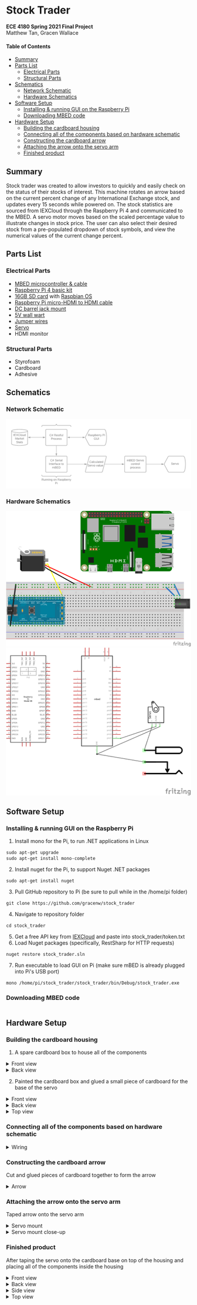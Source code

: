 # Stock Trader
__ECE 4180 Spring 2021 Final Project__  
Matthew Tan, Gracen Wallace  

#### Table of Contents
* [Summary](#summary)
* [Parts List](#parts-list)
  * [Electrical Parts](#electrical-parts)
  * [Structural Parts](#structural-parts)
* [Schematics](#schematics)
  * [Network Schematic](#network-schematic)
  * [Hardware Schematics](#hardware-schematics)
* [Software Setup](#software-setup)
  * [Installing & running GUI on the Raspberry Pi](#installing--running-gui-on-the-raspberry-pi)
  * [Downloading MBED code](#downloading-mbed-code)
* [Hardware Setup](#hardware-setup)
  * [Building the cardboard housing](#building-the-cardboard-housing)
  * [Connecting all of the components based on hardware schematic](#connecting-all-of-the-components-based-on-hardware-schematic)
  * [Constructing the cardboard arrow](#constructing-the-cardboard-arrow)
  * [Attaching the arrow onto the servo arm](#attaching-the-arrow-onto-the-servo-arm)
  * [Finished product](#finished-product)

## Summary
Stock trader was created to allow investors to quickly and easily check on the status of their stocks of interest. This machine rotates an arrow based on the current percent change of any International Exchange stock, and updates every 15 seconds while powered on. The stock statistics are sourced from IEXCloud through the Raspberry Pi 4 and communicated to the MBED. A servo motor moves based on the scaled percentage value to illustrate changes in stock price. The user can also select their desired stock from a pre-populated dropdown of stock symbols, and view the numerical values of the current change percent.

## Parts List
### Electrical Parts
* [MBED microcontroller & cable](https://www.sparkfun.com/products/9564)
* [Raspberry Pi 4 basic kit](https://www.canakit.com/raspberry-pi-4-basic-kit.html)
* [16GB SD card](https://www.sparkfun.com/products/15051) with [Raspbian OS](https://www.raspberrypi.org/documentation/installation/noobs.md)
* [Raspberry Pi micro-HDMI to HDMI cable](https://www.adafruit.com/product/4302?gclid=Cj0KCQjw1PSDBhDbARIsAPeTqrd1HVeETRREtpcVv8ZM6UxX5sJTC2wGqX1TRvw2GPZ63em6XvAB6BsaAtaoEALw_wcB)
* [DC barrel jack mount](https://www.sparkfun.com/products/10811) 
* [5V wall wart](https://www.sparkfun.com/products/12889)
* [Jumper wires](https://www.sparkfun.com/products/11026)
* [Servo](https://www.sparkfun.com/products/11884)
* HDMI monitor
### Structural Parts
* Styrofoam
* Cardboard
* Adhesive

## Schematics
### Network Schematic
![network](media/network.png)
### Hardware Schematics
![breadboard](media/stocktrader_bb.png)
![schematic](media/stocktrader_schem.png)

## Software Setup
### Installing & running GUI on the Raspberry Pi  
1. Install mono for the Pi, to run .NET applications in Linux  
```
sudo apt-get upgrade  
sudo apt-get install mono-complete
```
2. Install nuget for the Pi, to support Nuget .NET packages  
```
sudo apt-get install nuget
```
3. Pull GitHub repository to Pi (be sure to pull while in the /home/pi folder)  
```
git clone https://github.com/gracenw/stock_trader
```
4. Navigate to repository folder  
```
cd stock_trader
```
5. Get a free API key from [IEXCloud](https://iexcloud.io/) and paste into stock_trader/token.txt
6. Load Nuget packages (specifically, RestSharp for HTTP requests)  
```
nuget restore stock_trader.sln  
```
7. Run executable to load GUI on Pi (make sure mBED is already plugged into Pi's USB port)
```
mono /home/pi/stock_trader/stock_trader/bin/Debug/stock_trader.exe
```
### Downloading MBED code
```c

```

## Hardware Setup
### Building the cardboard housing
1. A spare cardboard box to house all of the components
<details>
 <summary>Front view</summary>
 
 ![cardboard box](media/box2.jpg)
</details>

<details>
 <summary>Back view</summary>
 
 ![cardboard box](media/box1.jpg)
</details>

2. Painted the cardboard box and glued a small piece of cardboard for the base of the servo
<details>
 <summary>Front view</summary>
 
 ![cardboard box](media/painted_frontview.jpg)
</details>

<details>
 <summary>Back view</summary>
 
 ![cardboard box](media/painted_backview.jpg)
</details>

<details>
 <summary>Top view</summary>
 
 ![cardboard box](media/painted_side2.jpg)
</details>

### Connecting all of the components based on hardware schematic
<details>
 <summary>Wiring</summary>
 
 ![cardboard box](media/wiring.jpg)
</details>

### Constructing the cardboard arrow
Cut and glued pieces of cardboard together to form the arrow
<details>
 <summary>Arrow</summary>
 
 ![cardboard box](media/arrow.jpg)
</details>

### Attaching the arrow onto the servo arm
Taped arrow onto the servo arm
<details>
 <summary>Servo mount</summary>
 
 ![cardboard box](media/servomount2.jpg)
</details>

<details>
 <summary>Servo mount close-up</summary>
 
 ![cardboard box](media/servomount1.jpg)
</details>

### Finished product
After taping the servo onto the cardboard base on top of the housing and placing all of the components inside the housing
<details>
 <summary>Front view</summary>
 
 ![cardboard box](media/frontview.jpg)
</details>

<details>
 <summary>Back view</summary>
 
 ![cardboard box](media/backview.jpg)
</details>

<details>
 <summary>Side view</summary>
 
 ![cardboard box](media/sideview.jpg)
</details>

<details>
 <summary>Top view</summary>
 
 ![cardboard box](media/topview.jpg)
</details>
